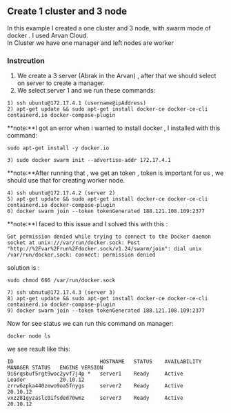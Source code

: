 ## Create 1 cluster and 3 node
In this example I created a one cluster and 3 node, with swarm mode of docker .
I used Arvan Cloud. <br />
In Cluster we have one manager and left nodes are worker

### Instrcution
1) We create a 3 server (Abrak in the Arvan) , after that we should select on server to create
a manager. 
2) We select server 1 and we run these commands:
```
1) ssh ubuntu@172.17.4.1 (username@ipAddress)
2) apt-get update && sudo apt-get install docker-ce docker-ce-cli containerd.io docker-compose-plugin
```
**note:**I got an error when i wanted to install docker , I installed with this command:
```
sudo apt-get install -y docker.io
```
```
3) sudo docker swarm init --­­advertise-­addr 172.17.4.1
```
**note:**After running that , we get an token , token is important for us , we should use that for creating worker node.
```
4) ssh ubuntu@172.17.4.2 (server 2)
5) apt-get update && sudo apt-get install docker-ce docker-ce-cli containerd.io docker-compose-plugin
6) docker swarm join --token tokenGenerated 188.121.108.109:2377 
```
**note:**I faced to this issue and I solved this with this :
```
Got permission denied while trying to connect to the Docker daemon socket at unix:///var/run/docker.sock: Post "http://%2Fvar%2Frun%2Fdocker.sock/v1.24/swarm/join": dial unix /var/run/docker.sock: connect: permission denied
```
solution is : 
```
sudo chmod 666 /var/run/docker.sock
```
```
7) ssh ubnutu@172.17.4.3 (server 3)
8) apt-get update && sudo apt-get install docker-ce docker-ce-cli containerd.io docker-compose-plugin
9) docker swarm join --token tokenGenerated 188.121.108.109:2377 
```

Now for see status we can run this command on manager:
```
docker node ls
```
we see result like this:
```
ID                            HOSTNAME   STATUS    AVAILABILITY   MANAGER STATUS   ENGINE VERSION
9i6rqsbuf5rgt9woc2yvf7j4p *   server1    Ready     Active         Leader           20.10.12
zrrw6zpka440zewo9oa5fnygs     server2    Ready     Active                          20.10.12
vxzz81gyzaslc0ifsded70wmz     server3    Ready     Active                          20.10.12
```
